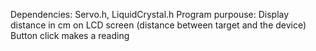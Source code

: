 Dependencies: 
Servo.h, LiquidCrystal.h
Program purpouse: 
Display distance in cm on LCD screen (distance between target and the device)
Button click makes a reading